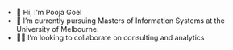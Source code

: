 - 👋 Hi, I’m Pooja Goel
- 🌱 I’m currently pursuing Masters of Information Systems at the University of Melbourne.
- 👩‍💼 I’m looking to collaborate on consulting and analytics

<!---
PoojaGoel8/PoojaGoel8 is a ✨ special ✨ repository because its `README.md` (this file) appears on your GitHub profile.
You can click the Preview link to take a look at your changes.
--->

